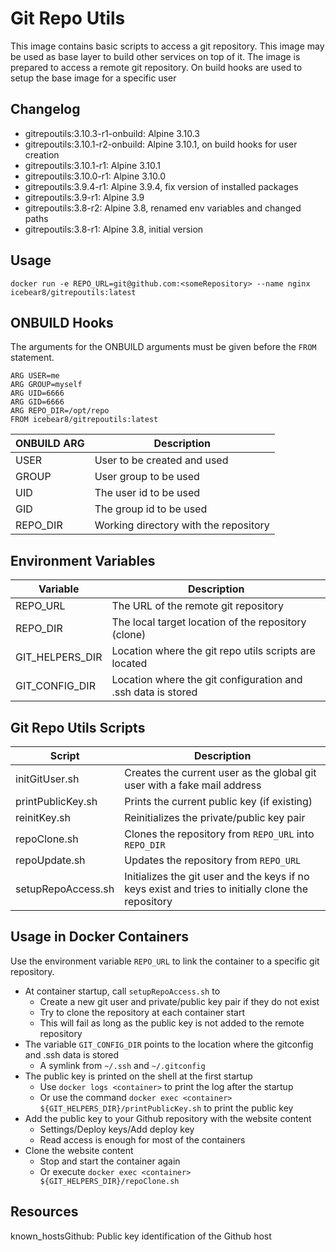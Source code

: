 #   Git Repo Utils

This image contains basic scripts to access a git repository.
This image may be used as base layer to build other services on top of it.
The image is prepared to access a remote git repository.
On build hooks are used to setup the base image for a specific user

##  Changelog
* gitrepoutils:3.10.3-r1-onbuild: Alpine 3.10.3
* gitrepoutils:3.10.1-r2-onbuild: Alpine 3.10.1, on build hooks for user creation
* gitrepoutils:3.10.1-r1: Alpine 3.10.1
* gitrepoutils:3.10.0-r1: Alpine 3.10.0
* gitrepoutils:3.9.4-r1: Alpine 3.9.4, fix version of installed packages
* gitrepoutils:3.9-r1: Alpine 3.9
* gitrepoutils:3.8-r2: Alpine 3.8, renamed env variables and changed paths
* gitrepoutils:3.8-r1: Alpine 3.8, initial version

##  Usage
`docker run -e REPO_URL=git@github.com:<someRepository> --name nginx icebear8/gitrepoutils:latest`

## ONBUILD Hooks
The arguments for the ONBUILD arguments must be given before the `FROM` statement.
```
ARG USER=me
ARG GROUP=myself
ARG UID=6666
ARG GID=6666
ARG REPO_DIR=/opt/repo
FROM icebear8/gitrepoutils:latest
```

| ONBUILD ARG | Description                 |
|-            |-                            |
| USER        | User to be created and used |
| GROUP       | User group to be used       |
| UID         | The user id to be used      |
| GID         | The group id to be used     |
| REPO_DIR    | Working directory with the repository |

##  Environment Variables

| Variable        | Description |
|-                |-            |
| REPO_URL        | The URL of the remote git repository |
| REPO_DIR        | The local target location of the repository (clone) |
| GIT_HELPERS_DIR | Location where the git repo utils scripts are located |
| GIT_CONFIG_DIR  | Location where the git configuration and .ssh data is stored |

##  Git Repo Utils Scripts

| Script              | Description |
|-                    |-            |
| initGitUser.sh      | Creates the current user as the global git user with a fake mail address  |
| printPublicKey.sh   | Prints the current public key (if existing)
| reinitKey.sh        | Reinitializes the private/public key pair |
| repoClone.sh        | Clones the repository from `REPO_URL` into `REPO_DIR` |
| repoUpdate.sh       | Updates the repository from `REPO_URL`
| setupRepoAccess.sh  | Initializes the git user and the keys if no keys exist and tries to initially clone the repository  |

##  Usage in Docker Containers
Use the environment variable `REPO_URL` to link the container to a specific git repository.

* At container startup, call `setupRepoAccess.sh` to
  * Create a new git user and private/public key pair if they do not exist
  * Try to clone the repository at each container start
  * This will fail as long as the public key is not added to the remote repository
* The variable `GIT_CONFIG_DIR` points to the location where the gitconfig and .ssh data is stored
  * A symlink from `~/.ssh` and `~/.gitconfig`
* The public key is printed on the shell at the first startup
  * Use `docker logs <container>` to print the log after the startup
  * Or use the command `docker exec <container> ${GIT_HELPERS_DIR}/printPublicKey.sh` to print the public key
* Add the public key to your Github repository with the website content
  * Settings/Deploy keys/Add deploy key
  * Read access is enough for most of the containers
* Clone the website content
  * Stop and start the container again
  * Or execute `docker exec <container> ${GIT_HELPERS_DIR}/repoClone.sh`

##  Resources
known_hostsGithub: Public key identification of the Github host
